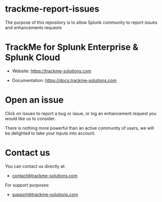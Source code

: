 # trackme-report-issues
The purpose of this repository is to allow Splunk community to report issues and enhancements requests

# TrackMe for Splunk Enterprise & Splunk Cloud

- Website: https://trackme-solutions.com

- Documentation: https://docs.trackme-solutions.com

# Open an issue

Click on Issues to report a bug or issue, or log an enhancement request you would like us to consider.

There is nothing more powerful than an active community of users, we will be delighted to take your inputs into account.

# Contact us

You can contact us directly at:

- contact@trackme-solutions.com

For support purposes:

- support@trackme-solutions.com
